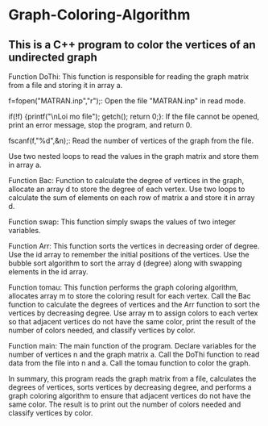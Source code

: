 # Graph-Coloring-Algorithm

## This is a C++ program to color the vertices of an undirected graph

Function DoThi:
This function is responsible for reading the graph matrix from a file and storing it in array a.

f=fopen("MATRAN.inp","r");: Open the file "MATRAN.inp" in read mode.

if(!f) {printf("\nLoi mo file"); getch(); return 0;}: If the file cannot be opened, print an error message, stop the program, and return 0.

fscanf(f,"%d",&n);: Read the number of vertices of the graph from the file.

Use two nested loops to read the values in the graph matrix and store them in array a.

Function Bac: Function to calculate the degree of vertices in the graph, allocate an array d to store the degree of each vertex. Use two loops to calculate the sum of elements on each row of matrix a and store it in array d.

Function swap: This function simply swaps the values of two integer variables.

Function Arr: This function sorts the vertices in decreasing order of degree. Use the id array to remember the initial positions of the vertices. Use the bubble sort algorithm to sort the array d (degree) along with swapping elements in the id array.

Function tomau: This function performs the graph coloring algorithm, allocates array m to store the coloring result for each vertex. Call the Bac function to calculate the degrees of vertices and the Arr function to sort the vertices by decreasing degree.
Use array m to assign colors to each vertex so that adjacent vertices do not have the same color, print the result of the number of colors needed, and classify vertices by color.

Function main: The main function of the program.
Declare variables for the number of vertices n and the graph matrix a.
Call the DoThi function to read data from the file into n and a.
Call the tomau function to color the graph.

In summary, this program reads the graph matrix from a file, calculates the degrees of vertices, sorts vertices by decreasing degree, and performs a graph coloring algorithm to ensure that adjacent vertices do not have the same color. The result is to print out the number of colors needed and classify vertices by color.
